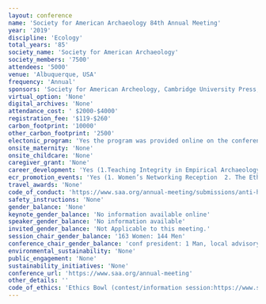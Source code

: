 ```yaml
---
layout: conference 
name: 'Society for American Archaeology 84th Annual Meeting'
year: '2019'
discipline: 'Ecology'
total_years: '85'
society_name: 'Society for American Archaeology'
society_members: '7500'
attendees: '5000'
venue: 'Albuquerque, USA'
frequency: 'Annual'
sponsors: 'Society for American Archeology, Cambridge University Press, NV5,Society of Africanist Archaeologists, AA Zooarchaeology Interest Group, Elsevier, Arizona National Guard, National Park Service, Crow Canyon Archaeological Center, nstitute for Field Research, NSF REU program, Coalition for Archaeological Synthesis, PaleoWest Archaeology, Gray& Pape Heritage Management; Power Engineers, HAIG—Biennial Gordon R. Willey Session on the History of Archaeology, Archaeology Southwest & Fort Apache Heritage Foundation, he Digital Index of North American Archaeology, SAfA, AC, University of Georgia (Tbilisi) & ARISC, American Research Inst. of the South Caucasus, The Society for the Study of Childhood in the Past,nternational Association for Obsidian Studies, American Cultural Resources Association'
virtual_option: 'None'
digital_archives: 'None'
attendance_cost: ' $2000-$4000'
registration_fee: '$119-$260'
carbon_footprint: '10000'
other_carbon_footprint: '2500'
electonic_program: 'Yes the program was provided online on the conference website.'
onsite_maternity: 'None'
onsite_childcare: 'None'
caregiver_grant: 'None'
career_development: 'Yes (1.Teaching Integrity in Empirical Archaeology. 2.Culture Shifts: How to Improve Climate.  3.Go Figure: Submitting Publication-Ready Artwork that Works)'
ecr_promotion_events: 'Yes (1. Women’s Networking Reception  2. The Ethics Bowl is a debate competition for undergraduate and graduate students where teams from different universities compete by debating solutions to the ethical dilemmas archaeologists face in our day-to-day lives. Each year, hypothetical cases are developed using real-life experiences and suggestions from academic, CRM, and avocational archaeologists around the world. Ethics Bowl teams then formulate and defend reactions and solutions to these ethical dilemmas using their academic knowledge of numerous ethical guidelines and laws, as well as their personal research and fieldwork experiences. Judges drawn from professional and eminent archaeologists grade the teams on their responses, throw them curveball questions that extend or change key components of the cases, and decide which teams advance to the final round and compete for prizes. It’s an awesome experience and a great opportunity to practice ethical decision making before being placed in a hard situation in real life. Judges regularly comment that Ethics Bowl contestants demonstrate stronger ethical decision making skills than many working archaeologists have sometimes shown.)'
travel_awards: 'None'
code_of_conduct: 'https://www.saa.org/annual-meeting/submissions/anti-harassment-policy'
safety_instructions: 'None'
gender_balance: 'None'
keynote_gender_balance: 'No information available online'
speaker_gender_balance: 'No information available'
invited_gender_balance: 'Not Applicable to this meeting.'
session_chair_gender_balance: '163 Women: 144 Men'
conference_chair_gender_balance: 'conf president: 1 Man, local advisory chair: 1 Man, Annual meeting program chair: 1 Man, Program committee: 23 Men: 9 Women'
environmental_sustainability: 'None'
public_engagement: 'None'
sustainability_initiatives: 'None'
conference_url: 'https://www.saa.org/annual-meeting'
other_details: ''
code_of_ethics: 'Ethics Bowl (contest/information session:https://www.saa.org/annual-meeting/ethics-bowl), Soceity Code of Ethics (https://www.saa.org/career-practice/ethics-in-professional-archaeology)'
---
```

